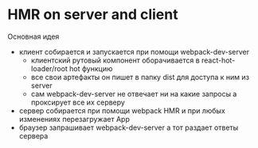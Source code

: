 # HMR on server and client

Основная идея

-   клиент собирается и запускается при помощи webpack-dev-server
    -   клиентский рутовый компонент оборачивается в react-hot-loader/root hot функцию
    -   все свои артефакты он пишет в папку dist для доступа к ним из server
    -   сам webpack-dev-server не отвечает ни на какие запросы а проксирует все их серверу
-   сервер собирается при помощи webpack HMR и при любых изменениях перезагружает App
-   браузер запрашивает webpack-dev-server а тот раздает ответы сервера
